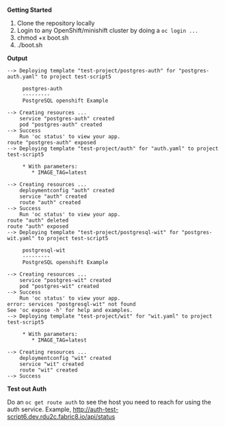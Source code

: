 **Getting Started**

1. Clone the repository locally
2. Login to any OpenShift/minishift cluster by doing a `oc login ...`
3. chmod +x boot.sh
4. ./boot.sh


**Output**

```
--> Deploying template "test-project/postgres-auth" for "postgres-auth.yaml" to project test-script5

     postgres-auth
     ---------
     PostgreSQL openshift Example

--> Creating resources ...
    service "postgres-auth" created
    pod "postgres-auth" created
--> Success
    Run 'oc status' to view your app.
route "postgres-auth" exposed
--> Deploying template "test-project/auth" for "auth.yaml" to project test-script5

     * With parameters:
        * IMAGE_TAG=latest

--> Creating resources ...
    deploymentconfig "auth" created
    service "auth" created
    route "auth" created
--> Success
    Run 'oc status' to view your app.
route "auth" deleted
route "auth" exposed
--> Deploying template "test-project/postgresql-wit" for "postgres-wit.yaml" to project test-script5

     postgresql-wit
     ---------
     PostgreSQL openshift Example

--> Creating resources ...
    service "postgres-wit" created
    pod "postgres-wit" created
--> Success
    Run 'oc status' to view your app.
error: services "postgresql-wit" not found
See 'oc expose -h' for help and examples.
--> Deploying template "test-project/wit" for "wit.yaml" to project test-script5

     * With parameters:
        * IMAGE_TAG=latest

--> Creating resources ...
    deploymentconfig "wit" created
    service "wit" created
    route "wit" created
--> Success
```

**Test out Auth**

Do an `oc get route auth` to see the host you need to reach for using the auth service.
Example, 
http://auth-test-script6.dev.rdu2c.fabric8.io/api/status
